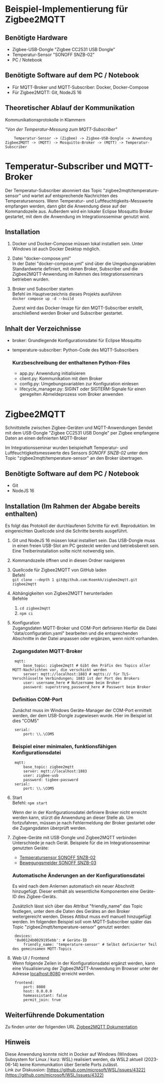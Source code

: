 # Beispiel-Implementierung für Zigbee2MQTT

## Benötigte Hardware

- Zigbee-USB-Dongle "Zigbee CC2531 USB Dongle"
- Temperatur-Sensor "SONOFF SNZB-02"
- PC / Notebook

## Benötigte Software auf dem PC / Notebook

- Für MQTT-Broker und MQTT-Subscriber: Docker, Docker-Compose
- Für Zigbee2MQTT: Git, NodeJS 16

## Theoretischer Ablauf der Kommunikation

Kommunikationsprotokolle in Klammern

*"Von der Temperatur-Messung zum MQTT-Subscriber"*

        Temperatur-Sensor -> (Zigbee) -> Zigbee-USB-Dongle -> Anwendung Zigbee2MQTT -> (MQTT) -> Mosquitto-Broker -> (MQTT) -> Temperatur-Subscriber

# Temperatur-Subscriber und MQTT-Broker

Der Temperatur-Subscriber abonniert das Topic "zigbee2mqtt/temperature-sensor" und wartet auf entsprechende Nachrichten des Temperatursensors. Wenn Temperatur- und Luftfeuchtigkeits-Messwerte empfangen werden, dann gibt die Anwendung diese auf der Kommandozeile aus. Außerdem wird ein lokaler Eclipse Mosquitto Broker gestartet, mit dem die Anwendung im Integrationsseminar genutzt wird.

## Installation

1. Docker und Docker-Compose müssen lokal installiert sein. Unter Windows ist auch Docker Desktop möglich.
2. Datei "docker-compose.yml"  
In der Datei "docker-compose.yml" sind über die Umgebungsvariablen Standardwerte definiert, mit denen Broker, Subscriber und die Zigbee2MQTT-Anwendung im Rahmen des Integrationsseminars betrieben wurden.
3. Broker und Subscriber starten  
Befehl im Hauptverzeichnis dieses Projekts ausführen  
`docker compose up -d --build`

    Zuerst wird das Docker-Image für den MQTT-Subscriber erstellt, anschließend werden Broker und Subscriber gestartet.

## Inhalt der Verzeichnisse

- broker: Grundlegende Konfigurationsdatei für Eclipse Mosquitto
- temperature-subscriber: Python-Code des MQTT-Subscribers

    ### Kurzbeschreibung der enthaltenen Python-Files

    - app.py: Anwendung initialisieren  
    - client.py: Kommunikation mit dem Broker 
    - config.py: Umgebungsvariablen zur Konfiguration einlesen
    - lifecycle_manager.py: SIGINT oder SIGTERM-Signale für einen geregelten Abmeldeprozess vom Broker anwenden   

# Zigbee2MQTT

Schnittstelle zwischen Zigbee-Geräten und MQTT-Anwendungen
Sendet mit dem USB-Dongle "Zigbee CC2531 USB Dongle" per Zigbee empfangene Daten an einen definierten MQTT-Broker

Im Integrationsseminar wurden beispielhaft Temperatur- und Luftfeuchtigkeitsmesswerte des Sensors *SONOFF SNZB-02* unter dem Topic "zigbee2mqtt/temperature-sensor" an den Broker übertragen.  

## Benötigte Software auf dem PC / Notebook

- Git
- NodeJS 16

## Installation (Im Rahmen der Abgabe bereits enthalten)

Es folgt das Protokoll der durchlaufenen Schritte für evtl. Reproduktion. Im eingereichten Quellcode sind die Schritte bereits ausgeführt.

1. Git und NodeJS 16 müssen lokal installiert sein. Das USB-Dongle muss in einen freien USB-Slot am PC gesteckt werden und betriebsbereit sein. Eine Treiberinstallation sollte nicht notwendig sein.
2. Kommandozeile öffnen und in diesen Ordner navigieren
3. Quellcode für Zigbee2MQTT von GitHub laden  
Befehl  
`git clone --depth 1 git@github.com:Koenkk/zigbee2mqtt.git zigbee2mqtt`
4. Abhängigkeiten von Zigbee2MQTT herunterladen  
Befehle  

    1. `cd zigbee2mqtt`
    2. `npm ci`

5. Konfiguration  
Zugangsdaten MQTT-Broker und COM-Port definieren
Hierfür die Datei "data/configuration.yaml" bearbeiten und die entsprechenden Abschnitte in der Datei anpassen oder ergänzen, wenn nicht vorhanden.

    ### Zugangsdaten MQTT-Broker

        mqtt:
            base_topic: zigbee2mqtt # Gibt den Präfix des Topics aller MQTT-Nachrichten vor, die verschickt werden
            server: mqtt://localhost:1883 # mqtts:// für TLS-Verschlüsselte Verbindungen; 1883 ist der Port des Brokers
            user: username_here # Nutzername beim Broker
            password: superstrong_password_here # Passwort beim Broker

    ### Definition COM-Port

    Zunächst muss im Windows Geräte-Manager der COM-Port ermittelt werden, der dem USB-Dongle zugewiesen wurde. Hier im Beispiel ist dies "COM5"

        serial:
            port: \\.\COM5

    ### Beispiel einer minimalen, funktionsfähigen Konfigurationsdatei

        mqtt:
            base_topic: zigbee2mqtt
            server: mqtt://localhost:1883
            user: zigbee-usb
            password: tigbee-password
        serial:
            port: \\.\COM5

6. Start  
Befehl: `npm start`

    Wenn der in der Konfigurationsdatei definiere Broker nicht erreicht werden kann, stürzt die Anwendung an dieser Stelle ab. Um fortzufahren, müssen je nach Fehlermeldung der Broker gestartet oder die Zugangsdaten überprüft werden.

7. Zigbee-Geräte mit USB-Dongle und Zigbee2MQTT verbinden  
Unterschiede je nach Gerät. Beispiele für die im Integrationsseminar genutzten Geräte:  

    - [Temperatursensor SONOFF SNZB-02](https://www.zigbee2mqtt.io/devices/SNZB-02.html)
    - [Bewegungsmelder SONOFF SNZB-03](https://www.zigbee2mqtt.io/devices/SNZB-03.html)

    ### Automatische Änderungen an der Konfigurationsdatei 

    Es wird nach dem Anlernen automatisch ein neuer Abschnitt hinzugefügt.
    Dieser enthält als wesentliche Komponenten eine Geräte-ID des Zigbee-Geräts.
    
    
    Zusätzlich lässt sich über das Attribut "friendly_name" das Topic festlegen, unter dem die Daten des Gerätes an den Broker weitergereicht werden. 
    Dieses Attibut muss evtl manuell hinzugefügt werden. Im folgenden Beispiel soll vom MQTT-Subscriber später das Topic "zigbee2mqtt/temperature-sensor" genutzt werden:

        devices:
        '0x00124b0029195ebb': # Geräte-ID
            friendly_name: 'temperature-sensor' # Selbst definierter Teil des gemeinsamen MQTT-Topics


8. Web UI / Frontend  
Wenn folgende Zeilen in der Konfigurationsdatei ergänzt werden, kann eine Visualisierung der Zigbee2MQTT-Anwendung im Browser unter der Adresse [localhost:8080](http://localhost:8080) erreicht werden.  

        frontend:
            port: 8080
            host: 0.0.0.0
            homeassistant: false
            permit_join: true

## Weiterführende Dokumentation

Zu finden unter der folgenden URL [Zigbee2MQTT Dokumentation](https://www.zigbee2mqtt.io/guide/getting-started/)

## Hinweis

Diese Anwendung konnte nicht in Docker auf Windows (Windows Subsystem for Linux / kurz: WSL) realisiert werden, da WSL2 aktuell (2023-06-14) keine Kommunikation über Serielle Ports zulässt.  
Link zur Diskussion: [https://github.com/microsoft/WSL/issues/4322](https://github.com/microsoft/WSL/issues/4322)